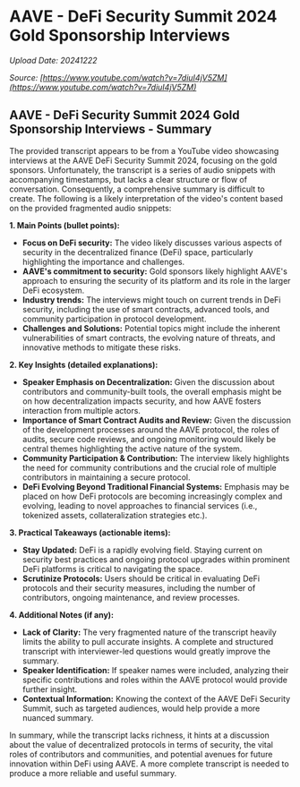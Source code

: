 # AAVE - DeFi Security Summit 2024 Gold Sponsorship Interviews

*Upload Date: 20241222*

*Source: [https://www.youtube.com/watch?v=7diuI4jV5ZM](https://www.youtube.com/watch?v=7diuI4jV5ZM)*

## AAVE - DeFi Security Summit 2024 Gold Sponsorship Interviews - Summary

The provided transcript appears to be from a YouTube video showcasing interviews at the AAVE DeFi Security Summit 2024, focusing on the gold sponsors.  Unfortunately, the transcript is a series of audio snippets with accompanying timestamps, but lacks a clear structure or flow of conversation.  Consequently, a comprehensive summary is difficult to create.  The following is a likely interpretation of the video's content based on the provided fragmented audio snippets:

**1. Main Points (bullet points):**

* **Focus on DeFi security:** The video likely discusses various aspects of security in the decentralized finance (DeFi) space, particularly highlighting the importance and challenges.
* **AAVE's commitment to security:** Gold sponsors likely highlight AAVE's approach to ensuring the security of its platform and its role in the larger DeFi ecosystem.
* **Industry trends:** The interviews might touch on current trends in DeFi security, including the use of smart contracts, advanced tools, and community participation in protocol development.
* **Challenges and Solutions:** Potential topics might include the inherent vulnerabilities of smart contracts, the evolving nature of threats, and innovative methods to mitigate these risks.


**2. Key Insights (detailed explanations):**

* **Speaker Emphasis on Decentralization:** Given the discussion about contributors and community-built tools, the overall emphasis might be on how decentralization impacts security, and how AAVE fosters interaction from multiple actors.
* **Importance of Smart Contract Audits and Review:** Given the discussion of the development processes around the AAVE protocol, the roles of audits, secure code reviews, and ongoing monitoring would likely be central themes highlighting the active nature of the system.
* **Community Participation & Contribution:** The interview likely highlights the need for community contributions and the crucial role of multiple contributors in maintaining a secure protocol.
* **DeFi Evolving Beyond Traditional Financial Systems:** Emphasis may be placed on how DeFi protocols are becoming increasingly complex and evolving, leading to novel approaches to financial services (i.e., tokenized assets, collateralization strategies etc.).


**3. Practical Takeaways (actionable items):**

* **Stay Updated:** DeFi is a rapidly evolving field. Staying current on security best practices and ongoing protocol upgrades within prominent DeFi platforms is critical to navigating the space.
* **Scrutinize Protocols:** Users should be critical in evaluating DeFi protocols and their security measures, including the number of contributors, ongoing maintenance, and review processes.


**4. Additional Notes (if any):**

* **Lack of Clarity:** The very fragmented nature of the transcript heavily limits the ability to pull accurate insights. A complete and structured transcript with interviewer-led questions would greatly improve the summary.
* **Speaker Identification:** If speaker names were included, analyzing their specific contributions and roles within the AAVE protocol would provide further insight.
* **Contextual Information:**  Knowing the context of the AAVE DeFi Security Summit, such as targeted audiences, would help provide a more nuanced summary.

In summary, while the transcript lacks richness, it hints at a discussion about the value of decentralized protocols in terms of security, the vital roles of contributors and communities,  and potential avenues for future innovation within DeFi using AAVE.  A more complete transcript is needed to produce a more reliable and useful summary.